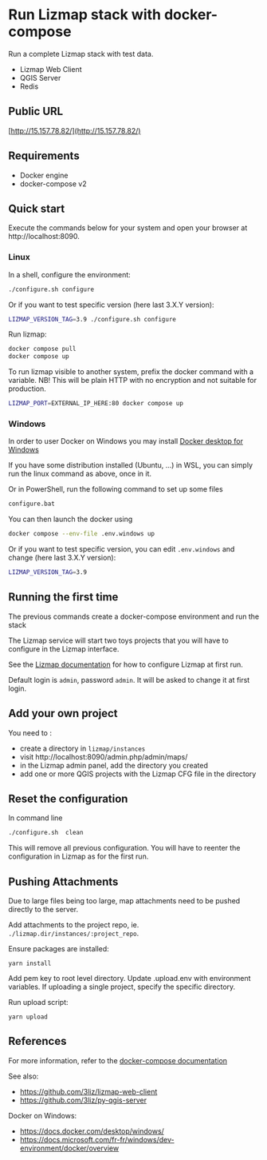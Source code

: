 # Run Lizmap stack with docker-compose

Run a complete Lizmap stack with test data. 

- Lizmap Web Client
- QGIS Server
- Redis

## Public URL

[http://15.157.78.82/](http://15.157.78.82/)

## Requirements

- Docker engine
- docker-compose v2 

## Quick start

Execute the commands below for your system and open your browser at http://localhost:8090.

### Linux

In a shell, configure the environment:
```bash
./configure.sh configure
```
Or if you want to test specific version (here last 3.X.Y version):
```bash
LIZMAP_VERSION_TAG=3.9 ./configure.sh configure
```

Run lizmap:
```bash
docker compose pull
docker compose up
```

To run lizmap visible to another system, prefix the docker command with a variable. NB! This will be plain HTTP with no encryption and not suitable for production.
```bash
LIZMAP_PORT=EXTERNAL_IP_HERE:80 docker compose up
```

### Windows

In order to user Docker on Windows you may install [Docker desktop for Windows](https://docs.docker.com/desktop/windows/install/)


If you have some distribution installed (Ubuntu, ...) in WSL, you can simply run the linux command as above, once in it.

Or in PowerShell, run the following command to set up some files
```bash
configure.bat
``` 
You can then launch the docker using
```bash
docker compose --env-file .env.windows up
```
Or if you want to test specific version, you can edit `.env.windows` and change (here last 3.X.Y version):

```bash
LIZMAP_VERSION_TAG=3.9
```

## Running the first time

The previous commands create a docker-compose environment and run the stack

The Lizmap service will start two toys projects that you will have to configure in the Lizmap
interface.

See the [Lizmap documentation](https://docs.lizmap.com) for how to configure Lizmap at first run.

Default login is `admin`, password `admin`. It will be asked to change it at first login.

## Add your own project

You need to :
* create a directory in `lizmap/instances`
* visit http://localhost:8090/admin.php/admin/maps/
* in the Lizmap admin panel, add the directory you created
* add one or more QGIS projects with the Lizmap CFG file in the directory

## Reset the configuration

In command line

```bash
./configure.sh  clean 
```

This will remove all previous configuration. You will have to reenter the configuration in Lizmap
as for the first run.

## Pushing Attachments

Due to large files being too large, map attachments need to be pushed directly to the server.

Add attachments to the project repo, ie. `./lizmap.dir/instances/:project_repo`.

Ensure packages are installed:

```
yarn install
```

Add pem key to root level directory. Update .upload.env with environment variables. If uploading a single project, specify the specific directory. 

Run upload script:

```
yarn upload
```

## References

For more information, refer to the [docker-compose documentation](https://docs.docker.com/compose/)

See also:

- https://github.com/3liz/lizmap-web-client
- https://github.com/3liz/py-qgis-server

Docker on Windows:

- https://docs.docker.com/desktop/windows/
- https://docs.microsoft.com/fr-fr/windows/dev-environment/docker/overview
